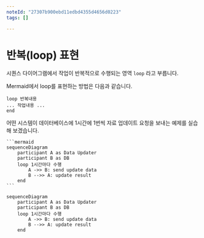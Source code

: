 ```yaml
---
noteId: "27307b900ebd11edbd4355d4656d0223"
tags: []

---
```


# 반복(loop) 표현

시퀀스 다이어그램에서 작업이 반복적으로 수행되는 영역 `loop` 라고 부릅니다.

Mermaid에서 loop를 표현하는 방법은 다음과 같습니다.

```
loop 반복내용
... 작업내용 ...
end
```

어떤 시스템이 데이터베이스에 1시간에 1번씩 자료 업데이트 요청을 보내는 예제를 실습해 보겠습니다.

````
```mermaid
sequenceDiagram
    participant A as Data Updater
    participant B as DB
    loop 1시간마다 수행
        A ->> B: send update data
        B -->> A: update result
    end
```
````

```{mermaid}
sequenceDiagram
    participant A as Data Updater
    participant B as DB
    loop 1시간마다 수행
        A ->> B: send update data
        B -->> A: update result
    end

```